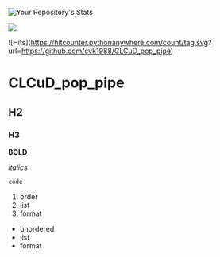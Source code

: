 ![Your Repository's Stats](https://github-readme-stats.vercel.app/api/top-langs/?username=cvk1988&theme=blue-green)



<img src="https://komarev.com/ghpvc/?username=cvk1988"/>

![Hits](https://hitcounter.pythonanywhere.com/count/tag.svg? url=https://github.com/cvk1988/CLCuD_pop_pipe)

# CLCuD_pop_pipe


## H2


### H3

**BOLD**

*italics*

`code`

1. order
2. list
3. format

- unordered
- list
- format

